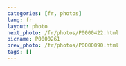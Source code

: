 ```yaml
---
categories: [fr, photos]
lang: fr
layout: photo
next_photo: /fr/photos/P0000422.html
picname: P0000261
prev_photo: /fr/photos/P0000090.html
tags: []
---
```

